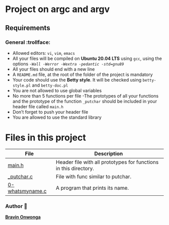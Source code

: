 # Project on argc and argv

## Requirements

### General :trollface:

- Allowed editors: ```vi```, ```vim```, ```emacs```
- All your files will be compiled on **Ubuntu 20.04 LTS** using ```gcc```, using the options *```-Wall -Werror -Wextra -pedantic -std=gnu89```*
- All your files should end with a new line
- A ```README.md``` file, at the root of the folder of the project is mandatory
- Your code should use the **Betty style**. It will be checked using ```betty-style.pl``` and ```betty-doc.pl```
- You are not allowed to use global variables
- No more than 5 functions per file
-The prototypes of all your functions and the prototype of the function ```_putchar``` should be included in your header file called ```main.h```
- Don’t forget to push your header file
- You are allowed to use the standard library

# Files in this project
File | Description
---- | -----------
[main.h]() | Header file with all prototypes for functions in this directory.
[_putchar.c]() | File with func similar to putchar.
[0-whatsmyname.c]() | A program that prints its name.

### Author :goat:
**[Bravin Onwonga](https://github.com/bravin-onwonga)**
